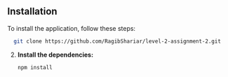 
## Installation

To install the application, follow these steps:

 ```bash
   git clone https://github.com/RagibShariar/level-2-assignment-2.git
   ```

2. **Install the dependencies:**

   ```bash
   npm install
   ```

